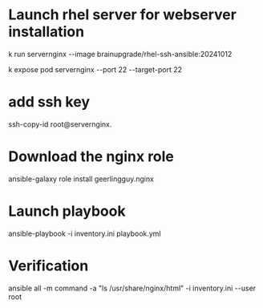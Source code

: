 # Launch rhel server for webserver installation
k run servernginx --image brainupgrade/rhel-ssh-ansible:20241012 

k expose pod servernginx  --port 22 --target-port 22

# add ssh key 
ssh-copy-id root@servernginx.<username>

# Download the nginx role
ansible-galaxy role install geerlingguy.nginx
# Launch playbook
ansible-playbook -i inventory.ini playbook.yml

# Verification
ansible all -m command -a "ls /usr/share/nginx/html" -i inventory.ini  --user root